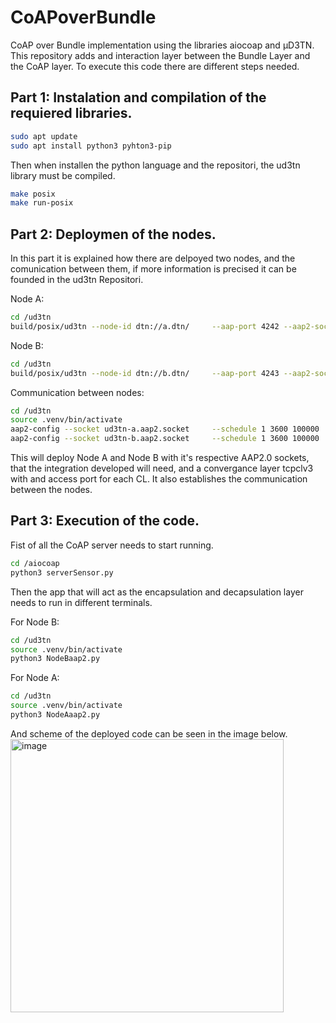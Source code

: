 # CoAPoverBundle
CoAP over Bundle implementation using the libraries aiocoap and µD3TN. This repository adds and interaction layer between the Bundle Layer and the CoAP layer. To execute this code there are different steps needed.

## Part 1: Instalation and compilation of the requiered libraries.

```bash
sudo apt update
sudo apt install python3 pyhton3-pip
```
Then when installen the python language and the repositori, the ud3tn library must be compiled.
```bash
make posix
make run-posix
```
## Part 2: Deploymen of the nodes.

In this part it is explained how there are delpoyed two nodes, and the comunication between them, if more information is precised it can be founded in the ud3tn Repositori.

Node A:
```bash
cd /ud3tn
build/posix/ud3tn --node-id dtn://a.dtn/     --aap-port 4242 --aap2-socket ud3tn-a.aap2.socket     --cla "tcpclv3:*,4556"
```
Node B:
```bash
cd /ud3tn
build/posix/ud3tn --node-id dtn://b.dtn/     --aap-port 4243 --aap2-socket ud3tn-b.aap2.socket     --cla "tcpclv3:*,4225"
```

Communication between nodes:
```bash
cd /ud3tn
source .venv/bin/activate
aap2-config --socket ud3tn-a.aap2.socket     --schedule 1 3600 100000     dtn://b.dtn/ tcpclv3:localhost:4225
aap2-config --socket ud3tn-b.aap2.socket     --schedule 1 3600 100000     dtn://a.dtn/ tcpclv3:localhost:4556
```
This will deploy Node A and Node B with it's respective AAP2.0 sockets, that the integration developed will need, and a convergance layer tcpclv3 with and access port for each CL. It also establishes the communication between the nodes.


## Part 3: Execution of the code.

Fist of all the CoAP server needs to start running.
```bash
cd /aiocoap
python3 serverSensor.py
```

Then the app that will act as the encapsulation and decapsulation layer needs to run in different terminals.

 For Node B:
 ```bash
cd /ud3tn
source .venv/bin/activate
python3 NodeBaap2.py
```

For Node A:
 ```bash
cd /ud3tn
source .venv/bin/activate
python3 NodeAaap2.py
```

And scheme of the deployed code can be seen in the image below.
<img width="437" alt="image" src="https://github.com/user-attachments/assets/047ed7b4-743b-4ece-b32f-caff7e1dba4b" />










